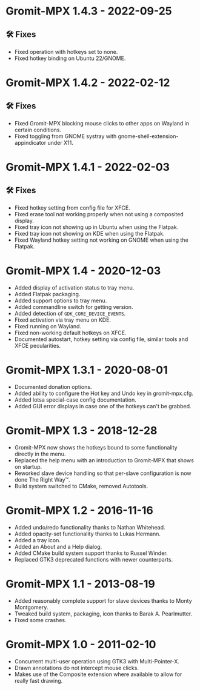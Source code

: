 # Gromit-MPX 1.4.3 - 2022-09-25

## 🛠  Fixes

* Fixed operation with hotkeys set to none.
* Fixed hotkey binding on Ubuntu 22/GNOME.

# Gromit-MPX 1.4.2 - 2022-02-12

## 🛠  Fixes

* Fixed Gromit-MPX blocking mouse clicks to other apps on Wayland in certain conditions.
* Fixed toggling from GNOME systray with gnome-shell-extension-appindicator under X11.

# Gromit-MPX 1.4.1 - 2022-02-03

## 🛠  Fixes

* Fixed hotkey setting from config file for XFCE.
* Fixed erase tool not working properly when not using a composited display.
* Fixed tray icon not showing up in Ubuntu when using the Flatpak.
* Fixed tray icon not showing on KDE when using the Flatpak.
* Fixed Wayland hotkey setting not working on GNOME when using the Flatpak.

# Gromit-MPX 1.4 - 2020-12-03
   * Added display of activation status to tray menu.
   * Added Flatpak packaging.
   * Added support options to tray menu.
   * Added commandline switch for getting version.
   * Added detection of `GDK_CORE_DEVICE_EVENTS`.
   * Fixed activation via tray menu on KDE.
   * Fixed running on Wayland.
   * Fixed non-working default hotkeys on XFCE.
   * Documented autostart, hotkey setting via config file, similar tools and XFCE pecularities. 


# Gromit-MPX 1.3.1 - 2020-08-01
   * Documented donation options.
   * Added ability to configure the Hot key and Undo key in gromit-mpx.cfg.
   * Added lotsa special-case config documentation.
   * Added GUI error displays in case one of the hotkeys can't be grabbed.


# Gromit-MPX 1.3 - 2018-12-28
   * Gromit-MPX now shows the hotkeys bound to some functionality directly in the menu.
   * Replaced the help menu with an introduction to Gromit-MPX that shows on startup.
   * Reworked slave device handling so that per-slave configuration is now done The Right
     Way™.
   * Build system switched to CMake, removed Autotools.


# Gromit-MPX 1.2 - 2016-11-16
   * Added undo/redo functionality thanks to Nathan Whitehead.
   * Added opacity-set functionality thanks to Lukas Hermann.
   * Added a tray icon.
   * Added an About and a Help dialog.
   * Added CMake build system support thanks to Russel Winder.
   * Replaced GTK3 deprecated functions with newer counterparts.


# Gromit-MPX 1.1 - 2013-08-19
   * Added reasonably complete support for slave devices thanks to Monty Montgomery.
   * Tweaked build system, packaging, icon thanks to Barak A. Pearlmutter.
   * Fixed some crashes.


# Gromit-MPX 1.0 - 2011-02-10
   * Concurrent multi-user operation using GTK3 with Multi-Pointer-X.
   * Drawn annotations do not intercept mouse clicks.
   * Makes use of the Composite extension where available to allow for
     really fast drawing.
